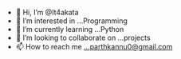 - 👋 Hi, I’m @It4akata
- 👀 I’m interested in ...Programming
- 🌱 I’m currently learning ...Python
- 💞️ I’m looking to collaborate on ...projects
- 📫 How to reach me ...parthkannu0@gmail.com

<!---
It4akata/It4akata is a ✨ special ✨ repository because its `README.md` (this file) appears on your GitHub profile.
You can click the Preview link to take a look at your changes.
--->
